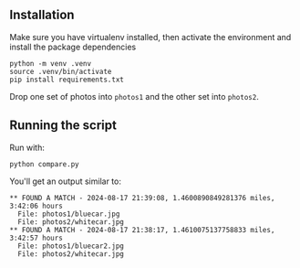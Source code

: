 ## Installation

Make sure you have virtualenv installed, then activate the environment and install the package dependencies

```
python -m venv .venv
source .venv/bin/activate
pip install requirements.txt
```

Drop one set of photos into `photos1` and the other set into `photos2`.

## Running the script

Run with:

`python compare.py`

You'll get an output similar to:

```
** FOUND A MATCH - 2024-08-17 21:39:08, 1.4600890849281376 miles, 3:42:06 hours
  File: photos1/bluecar.jpg
  File: photos2/whitecar.jpg
** FOUND A MATCH - 2024-08-17 21:38:17, 1.4610075137758833 miles, 3:42:57 hours
  File: photos1/bluecar2.jpg
  File: photos2/whitecar.jpg
```
